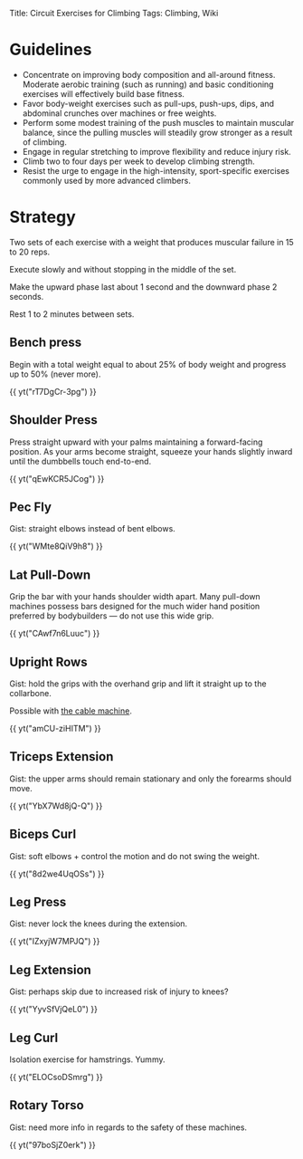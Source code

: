 Title: Circuit Exercises for Climbing
Tags: Climbing, Wiki

# Guidelines

* Concentrate on improving body composition and all-around fitness.
Moderate aerobic training (such as running) and basic conditioning exercises
will effectively build base fitness.
* Favor body-weight exercises such as pull-ups, push-ups, dips, and
abdominal crunches over machines or free weights.
* Perform some modest training of the push muscles to maintain muscular balance,
since the pulling muscles will steadily grow stronger as a result of climbing.
* Engage in regular stretching to improve flexibility and reduce injury risk.
* Climb two to four days per week to develop climbing strength.
* Resist the urge to engage in the high-intensity, sport-specific exercises
commonly used by more advanced climbers.

# Strategy

Two sets of each exercise with a weight that produces muscular failure in 15
to 20 reps.

Execute slowly and without stopping in the middle of the set.

Make the upward phase last about 1 second and the downward phase 2 seconds.

Rest 1 to 2 minutes between sets.

## Bench press

Begin with a total weight equal to about 25% of body weight and progress
up to 50% (never more).

{{ yt("rT7DgCr-3pg") }}

## Shoulder Press

Press straight upward with your palms maintaining a forward-facing position.
As your arms become straight, squeeze your hands slightly inward until
the dumbbells touch end-to-end.

{{ yt("qEwKCR5JCog") }}

## Pec Fly

Gist: straight elbows instead of bent elbows.

{{ yt("WMte8QiV9h8") }}

## Lat Pull-Down

Grip the bar with your hands shoulder width apart. Many pull-down machines
possess bars designed for the much wider hand position preferred by bodybuilders
 — do not use this wide grip.

{{ yt("CAwf7n6Luuc") }}

## Upright Rows

Gist: hold the grips with the overhand grip and lift it straight up to the collarbone.

Possible with [the cable machine](https://en.wikipedia.org/wiki/Upright_row).

{{ yt("amCU-ziHITM") }}

## Triceps Extension

Gist: the upper arms should remain stationary and only the forearms should move.

{{ yt("YbX7Wd8jQ-Q") }}

## Biceps Curl

Gist: soft elbows + control the motion and do not swing the weight.

{{ yt("8d2we4UqOSs") }}

## Leg Press

Gist: never lock the knees during the extension.

{{ yt("IZxyjW7MPJQ") }}

## Leg Extension

Gist: perhaps skip due to increased risk of injury to knees?

{{ yt("YyvSfVjQeL0") }}

## Leg Curl

Isolation exercise for hamstrings. Yummy.

{{ yt("ELOCsoDSmrg") }}

## Rotary Torso

Gist: need more info in regards to the safety of these machines.

{{ yt("97boSjZ0erk") }}
